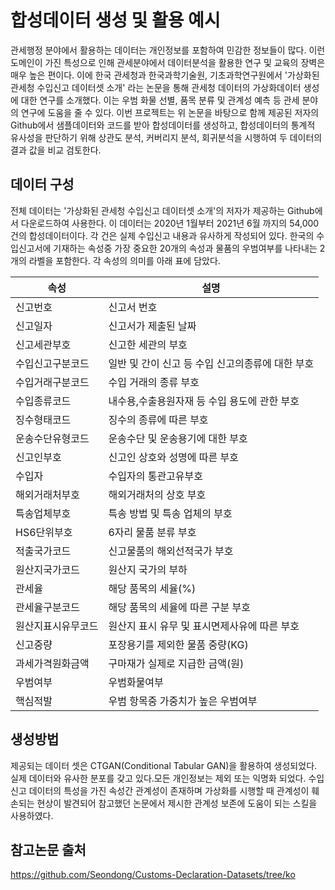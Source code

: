 # 합성데이터 생성 및 활용 예시
관세행정 분야에서 활용하는 데이터는 개인정보를 포함하여 민감한 정보들이 많다. 이런 도메인이 가진 특성으로 인해 관세분야에서 데이터분석을 활용한 연구 및 교육의 장벽은 매우 높은 편이다. 이에 한국 관세청과 한국과학기술원, 기초과학연구원에서 '가상화된 관세청 수입신고 데이터셋 소개' 라는 논문을 통해 관세청 데이터의 가상화데이터 생성에 대한 연구를 소개했다. 이는 우범 화물 선별, 품목 분류 및 관계성 예측 등 관세 분야의 연구에 도움을 줄 수 있다. 이번 프로젝트는 위 논문을 바탕으로 함께 제공된 저자의 Github에서 샘플데이터와 코드를 받아 합성데이터를 생성하고, 합성데이터의 통계적 유사성을 판단하기 위해 상관도 분석, 커버리지 분석, 회귀분석을 시행하여 두 데이터의 결과 값을 비교 검토한다. 
 
## 데이터 구성
전체 데이터는 '가상화된 관세청 수입신고 데이터셋 소개'의 저자가 제공하는 Github에서 다운로드하여 사용한다. 이 데이터는 2020년 1월부터 2021년 6월 까지의 54,000건의 합성데이터이다. 각 건은 실제 수입신고 내용과 유사하게 작성되어 있다. 한국의 수입신고서에 기재하는 속성중 가장 중요한 20개의 속성과 물품의 우범여부를 나타내는 2개의 라벨을 포함한다. 각 속성의 의미를 아래 표에 담았다. 

|속성|설명|
|------|---|
|신고번호|신고서 번호|
|신고일자|신고서가 제출된 날짜|
|신고세관부호|신고한 세관의 부호|
|수입신고구분코드|일반 및 간이 신고 등 수입 신고의종류에 대한 부호|
|수입거래구분코드|수입 거래의 종류 부호|
|수입종류코드|내수용,수출용원자재 등 수입 용도에 관한 부호|
|징수형태코드|징수의 종류에 따른 부호|
|운송수단유형코드|운송수단 및 운송용기에 대한 부호|
|신고인부호|신고인 상호와 성명에 따른 부호|
|수입자|수입자의 통관고유부호|
|해외거래처부호|해외거래처의 상호 부호|
|특송업체부호|특송 방법 및 특송 업체의 부호|
|HS6단위부호|6자리 물품 분류 부호|
|적출국가코드|신고물품의 해외선적국가 부호|
|원산지국가코드|원산지 국가의 부하|
|관세율|해당 품목의 세율(%)|
|관세율구분코드|해당 품목의 세율에 따른 구분 부호|
|원산지표시유무코드|원산지 표시 유무 및 표시면제사유에 따른 부호|
|신고중량|포장용기를 제외한 물품 중량(KG)|
|과세가격원화금액|구마재가 실제로 지급한 금액(원)|
|우범여부|우범화물여부|
|핵심적발|우범 항목중 가중치가 높은 우범여부|

## 생성방법
제공되는 데이터 셋은 CTGAN(Conditional Tabular GAN)을 활용하여 생성되었다. 실제 데이터와 유사한 분포를 갖고 있다.모든 개인정보는 제외 또는 익명화 되었다. 수입신고 데이터의 특성을 가진 속성간 관계성이 존재하며 가상화를 시행할 때 관계성이 훼손되는 현상이 발견되어 참고했던 논문에서 제시한 관계성 보존에 도움이 되는 스킬을 사용하였다. 

## 참고논문 출처
https://github.com/Seondong/Customs-Declaration-Datasets/tree/ko
